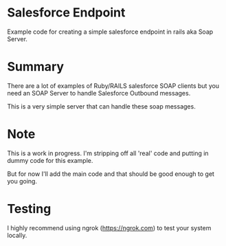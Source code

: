 # Salesforce Endpoint
Example code for creating a simple salesforce endpoint in rails aka Soap Server.

# Summary
There are a lot of examples of Ruby/RAILS salesforce SOAP clients but you need an SOAP Server
to handle Salesforce Outbound messages.

This is a very simple server that can handle these soap messages.

# Note
This is a work in progress.  I'm stripping off all 'real' code and putting in dummy code
for this example.

But for now I'll add the main code and that should be good enough to get you going.

# Testing
I highly recommend using ngrok (https://ngrok.com) to test your system locally.
